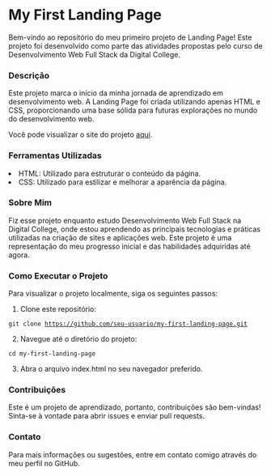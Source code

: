 <h1>My First Landing Page</h1>

Bem-vindo ao repositório do meu primeiro projeto de Landing Page! Este projeto foi desenvolvido como parte das atividades propostas pelo curso de Desenvolvimento Web Full Stack da Digital College.

<h3>Descrição</h3>

Este projeto marca o início da minha jornada de aprendizado em desenvolvimento web. A Landing Page foi criada utilizando apenas HTML e CSS, proporcionando uma base sólida para futuras explorações no mundo do desenvolvimento web.

Você pode visualizar o site do projeto <a href="https://my-first-landing-page-hazel.vercel.app/">aqui</a>.

<h3>Ferramentas Utilizadas</h3>
<li> HTML: Utilizado para estruturar o conteúdo da página.</li>
<li> CSS: Utilizado para estilizar e melhorar a aparência da página.</li>

<h3>Sobre Mim </h3>

Fiz esse projeto enquanto estudo Desenvolvimento Web Full Stack na Digital College, onde estou aprendendo as principais tecnologias e práticas utilizadas na criação de sites e aplicações web. Este projeto é uma representação do meu progresso inicial e das habilidades adquiridas até agora.

<h3>Como Executar o Projeto</h3>

Para visualizar o projeto localmente, siga os seguintes passos:

1. Clone este repositório:

<code>git clone https://github.com/seu-usuario/my-first-landing-page.git</code>

2. Navegue até o diretório do projeto:

<code>cd my-first-landing-page</code>

3. Abra o arquivo index.html no seu navegador preferido.

<h3>Contribuições</h3>

Este é um projeto de aprendizado, portanto, contribuições são bem-vindas! Sinta-se à vontade para abrir issues e enviar pull requests.

<h3>Contato</h3>

Para mais informações ou sugestões, entre em contato comigo através do meu perfil no GitHub.
